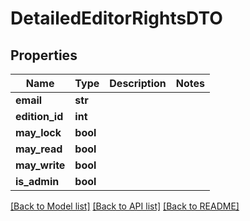 # DetailedEditorRightsDTO

## Properties
Name | Type | Description | Notes
------------ | ------------- | ------------- | -------------
**email** | **str** |  | 
**edition_id** | **int** |  | 
**may_lock** | **bool** |  | 
**may_read** | **bool** |  | 
**may_write** | **bool** |  | 
**is_admin** | **bool** |  | 

[[Back to Model list]](../README.md#documentation-for-models) [[Back to API list]](../README.md#documentation-for-api-endpoints) [[Back to README]](../README.md)


